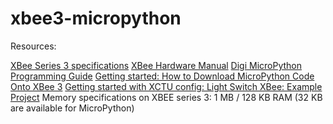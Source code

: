# xbee3-micropython
Resources:

[XBee Series 3 specifications](https://www.digi.com/products/embedded-systems/digi-xbee/rf-modules/2-4-ghz-rf-modules/xbee3-zigbee-3#specifications)
[XBee Hardware Manual](https://www.digi.com/resources/documentation/digidocs/pdfs/90001543.pdf)
[Digi MicroPython Programming Guide](https://www.digi.com/resources/documentation/digidocs/90002219/default.htm#reference/r_class_i2c.htm%3FTocPath%3DMachine%2520module%7CClass%2520I2C%253A%2520two-wire%2520serial%2520protocol%7C_____0)
[Getting started: How to Download MicroPython Code Onto XBee 3](https://www.instructables.com/How-to-Download-MicroPython-Code-Onto-XBee-3/)
[Getting started with XCTU config: Light Switch XBee: Example Project](https://www.faludi.com/classes/xbee1workshop/Light_Switch_XBee_Example_Project-Series_1.pdf)
Memory specifications on XBEE series 3: 1 MB / 128 KB RAM (32 KB are available for MicroPython)
